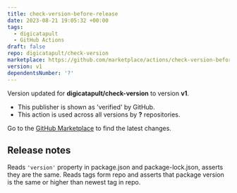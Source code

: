 ```yaml
---
title: check-version-before-release
date: 2023-08-21 19:05:32 +00:00
tags:
  - digicatapult
  - GitHub Actions
draft: false
repo: digicatapult/check-version
marketplace: https://github.com/marketplace/actions/check-version-before-release
version: v1
dependentsNumber: '?'
---
```



Version updated for **digicatapult/check-version** to version **v1**.
- This publisher is shown as 'verified' by GitHub.
- This action is used across all versions by **?** repositories.

Go to the [GitHub Marketplace](https://github.com/marketplace/actions/check-version-before-release) to find the latest changes.

## Release notes

Reads `'version'` property in package.json and package-lock.json, asserts they are the same. Reads tags form repo and asserts that package version is the same or higher than newest tag in repo. 
